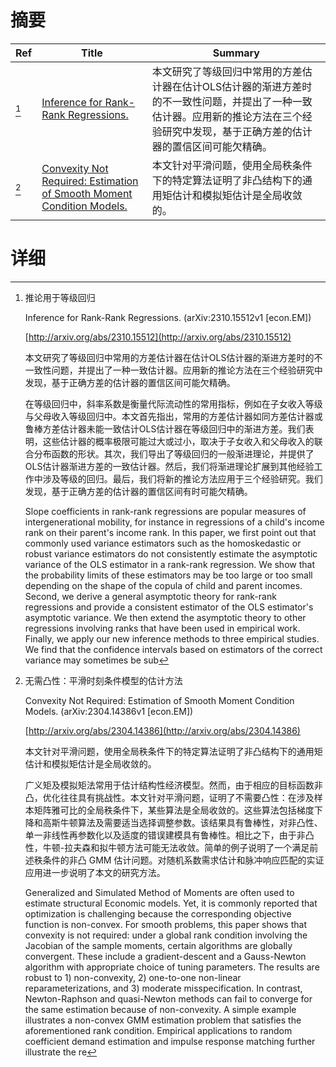 # 摘要

| Ref | Title | Summary |
| --- | --- | --- |
| [^1] | [Inference for Rank-Rank Regressions.](http://arxiv.org/abs/2310.15512) | 本文研究了等级回归中常用的方差估计器在估计OLS估计器的渐进方差时的不一致性问题，并提出了一种一致估计器。应用新的推论方法在三个经验研究中发现，基于正确方差的估计器的置信区间可能欠精确。 |
| [^2] | [Convexity Not Required: Estimation of Smooth Moment Condition Models.](http://arxiv.org/abs/2304.14386) | 本文针对平滑问题，使用全局秩条件下的特定算法证明了非凸结构下的通用矩估计和模拟矩估计是全局收敛的。 |

# 详细

[^1]: 推论用于等级回归

    Inference for Rank-Rank Regressions. (arXiv:2310.15512v1 [econ.EM])

    [http://arxiv.org/abs/2310.15512](http://arxiv.org/abs/2310.15512)

    本文研究了等级回归中常用的方差估计器在估计OLS估计器的渐进方差时的不一致性问题，并提出了一种一致估计器。应用新的推论方法在三个经验研究中发现，基于正确方差的估计器的置信区间可能欠精确。

    

    在等级回归中，斜率系数是衡量代际流动性的常用指标，例如在子女收入等级与父母收入等级回归中。本文首先指出，常用的方差估计器如同方差估计器或鲁棒方差估计器未能一致估计OLS估计器在等级回归中的渐进方差。我们表明，这些估计器的概率极限可能过大或过小，取决于子女收入和父母收入的联合分布函数的形状。其次，我们导出了等级回归的一般渐进理论，并提供了OLS估计器渐进方差的一致估计器。然后，我们将渐进理论扩展到其他经验工作中涉及等级的回归。最后，我们将新的推论方法应用于三个经验研究。我们发现，基于正确方差的估计器的置信区间有时可能欠精确。

    Slope coefficients in rank-rank regressions are popular measures of intergenerational mobility, for instance in regressions of a child's income rank on their parent's income rank. In this paper, we first point out that commonly used variance estimators such as the homoskedastic or robust variance estimators do not consistently estimate the asymptotic variance of the OLS estimator in a rank-rank regression. We show that the probability limits of these estimators may be too large or too small depending on the shape of the copula of child and parent incomes. Second, we derive a general asymptotic theory for rank-rank regressions and provide a consistent estimator of the OLS estimator's asymptotic variance. We then extend the asymptotic theory to other regressions involving ranks that have been used in empirical work. Finally, we apply our new inference methods to three empirical studies. We find that the confidence intervals based on estimators of the correct variance may sometimes be sub
    
[^2]: 无需凸性：平滑时刻条件模型的估计方法

    Convexity Not Required: Estimation of Smooth Moment Condition Models. (arXiv:2304.14386v1 [econ.EM])

    [http://arxiv.org/abs/2304.14386](http://arxiv.org/abs/2304.14386)

    本文针对平滑问题，使用全局秩条件下的特定算法证明了非凸结构下的通用矩估计和模拟矩估计是全局收敛的。

    

    广义矩及模拟矩法常用于估计结构性经济模型。然而，由于相应的目标函数非凸，优化往往具有挑战性。本文针对平滑问题，证明了不需要凸性：在涉及样本矩阵雅可比的全局秩条件下，某些算法是全局收敛的。这些算法包括梯度下降和高斯牛顿算法及需要适当选择调整参数。该结果具有鲁棒性，对非凸性、单一非线性再参数化以及适度的错误建模具有鲁棒性。相比之下，由于非凸性，牛顿-拉夫森和拟牛顿方法可能无法收敛。简单的例子说明了一个满足前述秩条件的非凸 GMM 估计问题。对随机系数需求估计和脉冲响应匹配的实证应用进一步说明了本文的研究方法。

    Generalized and Simulated Method of Moments are often used to estimate structural Economic models. Yet, it is commonly reported that optimization is challenging because the corresponding objective function is non-convex. For smooth problems, this paper shows that convexity is not required: under a global rank condition involving the Jacobian of the sample moments, certain algorithms are globally convergent. These include a gradient-descent and a Gauss-Newton algorithm with appropriate choice of tuning parameters. The results are robust to 1) non-convexity, 2) one-to-one non-linear reparameterizations, and 3) moderate misspecification. In contrast, Newton-Raphson and quasi-Newton methods can fail to converge for the same estimation because of non-convexity. A simple example illustrates a non-convex GMM estimation problem that satisfies the aforementioned rank condition. Empirical applications to random coefficient demand estimation and impulse response matching further illustrate the re
    

